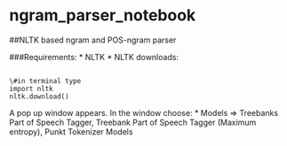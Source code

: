 # ngram_parser_notebook
##NLTK based ngram and POS-ngram parser

###Requirements:
    * NLTK
    * NLTK downloads:
<pre><code>
\#in terminal type
import nltk
nltk.download() 
</code></pre>
A pop up window appears. In the window choose:
    * Models => Treebanks Part of Speech Tagger, Treebank Part of Speech Tagger (Maximum entropy), Punkt Tokenizer Models
